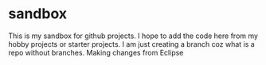 # sandbox
This is my sandbox for github projects.
I hope to add the code here from my hobby projects or starter projects.
I am just creating a branch coz what is a repo without branches.
Making changes from Eclipse